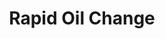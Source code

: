 ---
title: "Rapid Oil Change"
url: /libreville/rapid-oil-change-avenue-daniel-ba-oumar/
shop: réparation de voitures
---